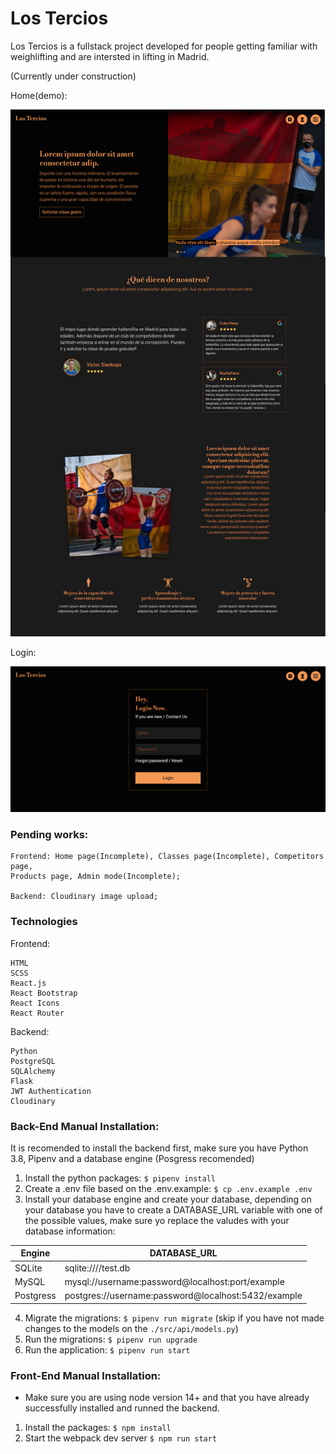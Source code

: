 # Los Tercios

Los Tercios is a fullstack project developed for people getting familiar with weighlifting and are intersted in lifting in Madrid.

(Currently under construction)

Home(demo):

![This is an image](https://github.com/Yevhenbk/ptoject-lifters/blob/main/src/front/img/Group%2049.png)

Login:

![This is an image](https://github.com/Yevhenbk/ptoject-lifters/blob/main/src/front/img/image%2035.png)

### Pending works:
	
	Frontend: Home page(Incomplete), Classes page(Incomplete), Competitors page,
	Products page, Admin mode(Incomplete);
	
	Backend: Cloudinary image upload;
	
### Technologies

Frontend:

	HTML
	SCSS
	React.js
	React Bootstrap
	React Icons
	React Router
Backend:

	Python
	PostgreSQL
	SQLAlchemy
	Flask
	JWT Authentication
	Cloudinary
	
### Back-End Manual Installation:

It is recomended to install the backend first, make sure you have Python 3.8, Pipenv and a database engine (Posgress recomended)

1. Install the python packages: `$ pipenv install`
2. Create a .env file based on the .env.example: `$ cp .env.example .env`
3. Install your database engine and create your database, depending on your database you have to create a DATABASE_URL variable with one of the possible values, make sure yo replace the valudes with your database information:

| Engine	| DATABASE_URL 						|
| ------------- | ----------------------------------------------------- |
| SQLite	| sqlite:////test.db	 				|
| MySQL		| mysql://username:password@localhost:port/example	|
| Postgress	| postgres://username:password@localhost:5432/example 	|

4. Migrate the migrations: `$ pipenv run migrate` (skip if you have not made changes to the models on the `./src/api/models.py`)
5. Run the migrations: `$ pipenv run upgrade`
6. Run the application: `$ pipenv run start`


### Front-End Manual Installation:

- Make sure you are using node version 14+ and that you have already successfully installed and runned the backend.

1. Install the packages: `$ npm install`
2. Start the webpack dev server `$ npm run start`
